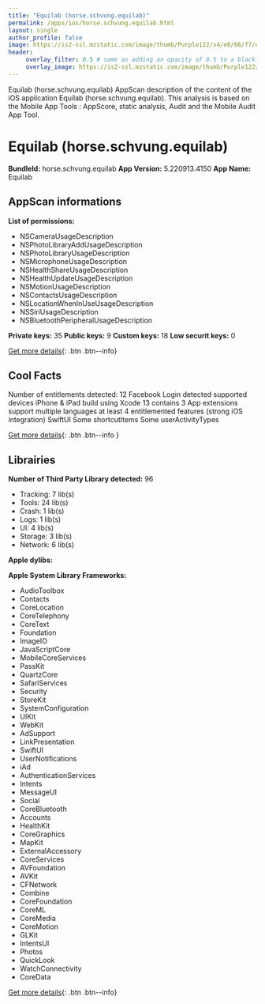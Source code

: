 ```yaml
---
title: "Equilab (horse.schvung.equilab)"
permalink: /apps/ios/horse.schvung.equilab.html
layout: single
author_profile: false
image: https://is2-ssl.mzstatic.com/image/thumb/Purple122/v4/e0/66/f7/e066f7d2-d703-41e6-fa7e-09d6d7507be0/AppIcon-1x_U007emarketing-0-8-0-sRGB-85-220.png/512x512bb.jpg
header: 
     overlay_filter: 0.5 # same as adding an opacity of 0.5 to a black background
     overlay_image: https://is2-ssl.mzstatic.com/image/thumb/Purple122/v4/e0/66/f7/e066f7d2-d703-41e6-fa7e-09d6d7507be0/AppIcon-1x_U007emarketing-0-8-0-sRGB-85-220.png/512x512bb.jpg
---
```

Equilab (horse.schvung.equilab) AppScan description of the content of the iOS application Equilab (horse.schvung.equilab). This analysis is based on the Mobile App Tools : AppScore, static analysis, Audit and the Mobile Audit App Tool.

# Equilab (horse.schvung.equilab)

**BundleId:** horse.schvung.equilab
**App Version:** 5.220913.4150
**App Name:** Equilab


## AppScan informations 

**List of permissions:** 
- NSCameraUsageDescription
- NSPhotoLibraryAddUsageDescription
- NSPhotoLibraryUsageDescription
- NSMicrophoneUsageDescription
- NSHealthShareUsageDescription
- NSHealthUpdateUsageDescription
- NSMotionUsageDescription
- NSContactsUsageDescription
- NSLocationWhenInUseUsageDescription
- NSSiriUsageDescription
- NSBluetoothPeripheralUsageDescription
  
  
**Private keys:** 35
**Public keys:** 9
**Custom keys:** 18
**Low securit keys:** 0
  
[Get more details](/pricing.html){: .btn .btn--info}

## Cool Facts

Number of entitlements detected: 12
Facebook Login detected
supported devices iPhone & iPad
build using Xcode 13
contains 3 App extensions
support multiple languages
at least 4 entitlemented features (strong iOS integration)
SwiftUI
Some shortcutItems 
Some userActivityTypes
  
[Get more details](/pricing.html){: .btn .btn--info }

## Librairies 
**Number of Third Party Library detected:** 96
- Tracking: 7 lib(s)
- Tools: 24 lib(s)
- Crash: 1 lib(s)
- Logs: 1 lib(s)
- UI: 4 lib(s)
- Storage: 3 lib(s)
- Network: 6 lib(s)


**Apple dylibs:**


**Apple System Library Frameworks:**
- AudioToolbox
- Contacts
- CoreLocation
- CoreTelephony
- CoreText
- Foundation
- ImageIO
- JavaScriptCore
- MobileCoreServices
- PassKit
- QuartzCore
- SafariServices
- Security
- StoreKit
- SystemConfiguration
- UIKit
- WebKit
- AdSupport
- LinkPresentation
- SwiftUI
- UserNotifications
- iAd
- AuthenticationServices
- Intents
- MessageUI
- Social
- CoreBluetooth
- Accounts
- HealthKit
- CoreGraphics
- MapKit
- ExternalAccessory
- CoreServices
- AVFoundation
- AVKit
- CFNetwork
- Combine
- CoreFoundation
- CoreML
- CoreMedia
- CoreMotion
- GLKit
- IntentsUI
- Photos
- QuickLook
- WatchConnectivity
- CoreData


  
[Get more details](/pricing.html){: .btn .btn--info}

